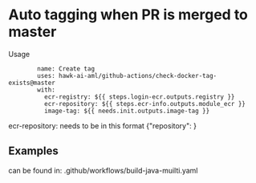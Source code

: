# Auto tagging when PR is merged to master
Usage
```
        name: Create tag
        uses: hawk-ai-aml/github-actions/check-docker-tag-exists@master
        with:
          ecr-registry: ${{ steps.login-ecr.outputs.registry }}
          ecr-repository: ${{ steps.ecr-info.outputs.module_ecr }}
          image-tag: ${{ needs.init.outputs.image-tag }}

```

ecr-repository: needs to be in this format {"repository": <name>}

## Examples

can be found in: .github/workflows/build-java-muilti.yaml
